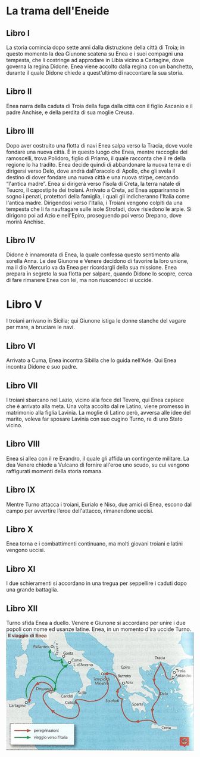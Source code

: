 # La trama dell'Eneide

## Libro I
La  storia comincia dopo sette anni dalla distruzione della città di Troia; in questo momento la dea Giunone scatena su Enea e i suoi compagni una tempesta, che li costringe ad approdare in Libia vicino a Cartagine, dove governa la regina Didone.
Enea viene accolto dalla regina con un banchetto, durante il quale Didone chiede a quest’ultimo di raccontare la sua storia.

## Libro II
Enea narra della caduta di Troia della fuga dalla città con il figlio Ascanio e il padre Anchise, e della perdita di sua moglie Creusa.

## Libro III
Dopo aver costruito una flotta di navi Enea salpa verso la Tracia, dove vuole fondare una nuova città. È in questo luogo che Enea, mentre raccoglie dei ramoscelli, trova Polidoro, figlio di Priamo, il quale racconta che il re della regione lo ha tradito. Enea decide quindi di abbandonare la nuova terra e di dirigersi verso Delo, dove andrà dall'oracolo di Apollo, che gli svela il destino di dover fondare una nuova città e una nuova stirpe, cercando “l'antica madre”. Enea si dirigerà verso l'isola di Creta, la terra natale di Teucro, il capostipite dei troiani. Arrivato a Creta,  ad Enea appariranno in sogno i penati, protettori della famiglia, i quali gli indicheranno l'Italia come l'antica madre.
Dirigendosi verso l'Italia, i Troiani vengono colpiti da una tempesta che li fa naufragare sulle isole Strofadi, dove risiedono le arpie. Si dirigono poi ad Azio e nell'Epiro, proseguendo poi verso Drepano, dove morirà Anchise.

## Libro IV

Didone è innamorata di Enea, la quale confessa questo sentimento alla sorella Anna. Le dee Giunone e Venere decidono di favorire la loro unione, ma il dio Mercurio va da Enea per ricordargli della sua missione. Enea prepara in segreto la sua flotta per salpare, quando Didone lo scopre, cerca di fare rimanere Enea con lei, ma non riuscendoci si uccide.

# Libro V
I troiani arrivano in Sicilia; qui Giunone istiga le donne stanche del vagare per mare, a bruciare le navi.

## Libro VI
Arrivato a Cuma, Enea incontra Sibilla che lo guida nell'Ade. Qui Enea incontra Didone e suo padre.

## Libro VII
I troiani sbarcano nel Lazio, vicino alla foce del Tevere, qui Enea capisce che è arrivato alla meta. Una volta accolto dal re Latino, viene promesso in matrimonio alla figlia Lavinia. 
La moglie di Latino però, avversa alle idee del marito, voleva far sposare Lavinia con suo cugino Turno, re di uno Stato vicino.

## Libro VIII
Enea si allea con il re Evandro, il quale gli affida un contingente militare.
La dea Venere chiede a Vulcano di fornire all'eroe uno scudo, su cui vengono raffigurati momenti della storia romana.

## Libro IX
Mentre Turno attacca i troiani, Eurialo e Niso, due amici di Enea, escono dal campo per avvertire l’eroe dell'attacco, rimanendone uccisi.

## Libro X
Enea torna e i combattimenti continuano, ma molti giovani troiani e latini vengono uccisi.

## Libro XI
I due schieramenti si accordano in una tregua per seppellire i caduti dopo una grande battaglia.

## Libro XII
Turno sfida Enea a duello.
Venere e Giunone si accordano per unire i due popoli con nome ed usanze latine.
Enea, in un momento d'ira uccide Turno.
![](../img/epica/map.png)